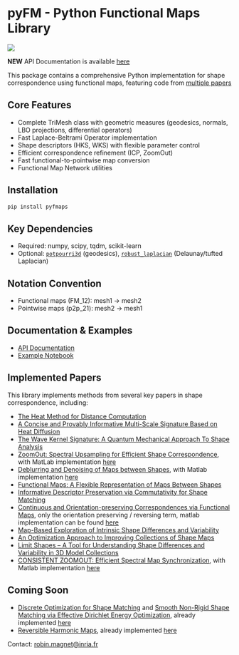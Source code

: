 # pyFM - Python Functional Maps Library

[![](https://github.com/RobinMagnet/pyFM/actions/workflows/documentation.yml/badge.svg)](https://robinmagnet.github.io/pyFM/)

**NEW** API Documentation is available [here](https://robinmagnet.github.io/pyFM/)

This package contains a comprehensive Python implementation for shape correspondence using functional maps, featuring code from [multiple papers](#implemented-papers)

## Core Features
- Complete TriMesh class with geometric measures (geodesics, normals, LBO projections, differential operators)
- Fast Laplace-Beltrami Operator implementation
- Shape descriptors (HKS, WKS) with flexible parameter control
- Efficient correspondence refinement (ICP, ZoomOut)
- Fast functional-to-pointwise map conversion
- Functional Map Network utilities

## Installation
```bash
pip install pyfmaps
```

## Key Dependencies
- Required: numpy, scipy, tqdm, scikit-learn
- Optional: [`potpourri3d`](https://github.com/nmwsharp/potpourri3d) (geodesics), [`robust_laplacian`](https://github.com/nmwsharp/robust-laplacians-py) (Delaunay/tufted Laplacian)

## Notation Convention
- Functional maps (FM_12): mesh1 → mesh2
- Pointwise maps (p2p_21): mesh2 → mesh1

## Documentation & Examples
- [API Documentation](https://robinmagnet.github.io/pyFM/)
- [Example Notebook](https://github.com/RobinMagnet/pyFM/blob/master/example_notebook.ipynb)

## Implemented Papers
This library implements methods from several key papers in shape correspondence, including:

 * [The Heat Method for Distance Computation](https://www.cs.cmu.edu/~kmcrane/Projects/HeatMethod/)
 * [A Concise and Provably Informative Multi-Scale Signature Based on Heat Diffusion](http://www.lix.polytechnique.fr/~maks/papers/hks.pdf)
 * [The Wave Kernel Signature: A Quantum Mechanical Approach To Shape Analysis](http://imagine.enpc.fr/~aubrym/projects/wks/index.html)
 * [ZoomOut: Spectral Upsampling for Efficient Shape Correspondence](https://arxiv.org/abs/1904.07865), with MatLab implementation [here](https://github.com/llorz/SGA19_zoomOut)
 * [Deblurring and Denoising of Maps between Shapes](https://www.cs.technion.ac.il/~mirela/publications/p2p_recovery.pdf), with Matlab implementation [here](https://mirela.net.technion.ac.il/publications/)
 * [Functional Maps: A Flexible Representation of Maps Between Shapes](http://www.lix.polytechnique.fr/~maks/papers/obsbg_fmaps.pdf)
 * [Informative Descriptor Preservation via Commutativity for Shape Matching](http://www.lix.polytechnique.fr/~maks/papers/fundescEG17.pdf)
 * [Continuous and Orientation-preserving Correspondences via Functional Maps](https://arxiv.org/abs/1806.04455), only the orientation preserving / reversing term, matlab implementation can be found [here](https://github.com/llorz/SGA18_orientation_BCICP_code)
 * [Map-Based Exploration of Intrinsic Shape Differences and Variability](https://citeseerx.ist.psu.edu/viewdoc/download?doi=10.1.1.642.4287&rep=rep1&type=pdf)
 * [An Optimization Approach to Improving Collections of Shape Maps](http://fodava.gatech.edu/files/reports/FODAVA-11-22.pdf)
 * [Limit Shapes – A Tool for Understanding Shape Differences and Variability in 3D Model Collections](http://www.lix.polytechnique.fr/~maks/papers/limit_shapes_SGP19.pdf)
 * [CONSISTENT ZOOMOUT: Efficient Spectral Map Synchronization](http://www.lix.polytechnique.fr/~maks/papers/ConsistentZoomOut_SGP2020.pdf), with Matlab implementation [here](https://github.com/llorz/SGA19_zoomOut)

## Coming Soon
- [Discrete Optimization for Shape Matching](https://www.lix.polytechnique.fr/~maks/papers/SGP21_DiscMapOpt.pdf) and [Smooth Non-Rigid Shape Matching via Effective Dirichlet Energy Optimization](https://www.lix.polytechnique.fr/Labo/Robin.Magnet/3DV2022_smooth_corres/smooth_corres_main.pdf), already implemented [here](https://github.com/RobinMagnet/SmoothFunctionalMaps)
- [Reversible Harmonic Maps](https://dl.acm.org/doi/10.1145/3202660), already implemented [here](https://github.com/RobinMagnet/ReversibleHarmonicMaps)

Contact: robin.magnet@inria.fr

<!--
pyFM is a pure python implementation of multiple tools used for Functional Maps computations. Namely, it implements shape signatures, functional map optimization and refinement algorithm, and above all an easy-to-use interface for using functional maps.

The package is now in **v1.0.0** as it has been stable for quite a long time. It had been released on PyPI.

It can be unstalled using
```
pip install pyfmaps
``` -->

<!-- ## Features

* A TriMesh class incuding many standard geometric measures with python code, including geodesic distances (using the [heat method](https://www.cs.cmu.edu/~kmcrane/Projects/HeatMethod/)), normals, projection on the LBO basis, export of .off or .obj files with textures.
* A pure Python (fast) implementation of Laplace-Beltrami Operator.
* Implementation of [HKS](http://www.lix.polytechnique.fr/~maks/papers/hks.pdf) and [WKS](http://imagine.enpc.fr/~aubrym/projects/wks/index.html) (and their version for landmarks) with multiple level of automation for parameters selection (from full automatic to total control)
* Implementation of icp and [ZoomOut](https://arxiv.org/abs/1904.07865) on Python
* *Fast* conversion from Functional Map to vertex to vertex map or [precise map](https://www.cs.technion.ac.il/~mirela/publications/p2p_recovery.pdf) using p-dimensional [vertex to mesh projection](https://github.com/RobinMagnet/pyFM/blob/master/pyFM/spectral/projection_utils.py)
* A FunctionalMapping class for straightforward computation of Functional Maps mixing all the previous features
* Functions for evaluating functional maps.
* Support for Functional Map Networks : Consistent Latent Basis, Canonical Consistent Latent Basis, consistency weights, Consistent ZoomOut


In particular this codebade contains python implementations of the following papers :
 * [The Heat Method for Distance Computation](https://www.cs.cmu.edu/~kmcrane/Projects/HeatMethod/)
 * [A Concise and Provably Informative Multi-Scale Signature Based on Heat Diffusion](http://www.lix.polytechnique.fr/~maks/papers/hks.pdf)
 * [The Wave Kernel Signature: A Quantum Mechanical Approach To Shape Analysis](http://imagine.enpc.fr/~aubrym/projects/wks/index.html)
 * [ZoomOut: Spectral Upsampling for Efficient Shape Correspondence](https://arxiv.org/abs/1904.07865), with MatLab implementation [here](https://github.com/llorz/SGA19_zoomOut)
 * [Deblurring and Denoising of Maps between Shapes](https://www.cs.technion.ac.il/~mirela/publications/p2p_recovery.pdf), with Matlab implementation [here](https://mirela.net.technion.ac.il/publications/)
 * [Functional Maps: A Flexible Representation of Maps Between Shapes](http://www.lix.polytechnique.fr/~maks/papers/obsbg_fmaps.pdf)
 * [Informative Descriptor Preservation via Commutativity for Shape Matching](http://www.lix.polytechnique.fr/~maks/papers/fundescEG17.pdf)
 * [Continuous and Orientation-preserving Correspondences via Functional Maps](https://arxiv.org/abs/1806.04455), only the orientation preserving / reversing term, matlab implementation can be found [here](https://github.com/llorz/SGA18_orientation_BCICP_code)
 * [Map-Based Exploration of Intrinsic Shape Differences and Variability](https://citeseerx.ist.psu.edu/viewdoc/download?doi=10.1.1.642.4287&rep=rep1&type=pdf)
 * [An Optimization Approach to Improving Collections of Shape Maps](http://fodava.gatech.edu/files/reports/FODAVA-11-22.pdf)
 * [Limit Shapes – A Tool for Understanding Shape Differences and Variability in 3D Model Collections](http://www.lix.polytechnique.fr/~maks/papers/limit_shapes_SGP19.pdf)
 * [CONSISTENT ZOOMOUT: Efficient Spectral Map Synchronization](http://www.lix.polytechnique.fr/~maks/papers/ConsistentZoomOut_SGP2020.pdf), with Matlab implementation [here](https://github.com/llorz/SGA19_zoomOut)

## Incoming features
Python code for [Discrete Optimization](http://www.lix.polytechnique.fr/~maks/papers/SGP21_DiscMapOpt.pdf) and [Reversible Harmonic Map](https://www.cs.technion.ac.il/~mirela/publications/rhm.pdf) should be released soon.
Don't hesitate to reach out at <rmagnet@> <lix.polytechnique.fr> for requests.

## Dependencies

Hard dependencies are `numpy`, `scipy`, `tqdm`, `scikit-learn` for its KDTree implementation.

The main non-standard (optional) dependencies are [`potpourri3d`](https://github.com/nmwsharp/potpourri3d) for its robust geodesic distance computation and [`robust_laplacian`](https://github.com/nmwsharp/robust-laplacians-py) which provide an implementation of both intrinsic delaunay and tufted Laplacian. If these functionalities are not needed one can remove the imports [here](https://github.com/RobinMagnet/pyFM/blob/master/pyFM/mesh/trimesh.py) and [here](https://github.com/RobinMagnet/pyFM/blob/master/pyFM/mesh/geometry.py).

I did not build on the [trimesh](https://github.com/mikedh/trimesh) package which has some strange behaviour with vertex reordering.

## Remark on Code notations

In the whole codebase, we consider pairs of meshes `mesh1` and `mesh2`. Functional maps always go **from** `mesh1` **to** `mesh2` (denoted `FM_12`) and pointwise maps always **from** `mesh2` **to** `mesh1` (denoted `p2p_21`)

## Example Code

Running the [example notebook](https://github.com/RobinMagnet/pyFM/blob/master/example_notebook.ipynb) gives you an overview of the package functions.
Note that this notebook requires the [`meshplot` package](https://skoch9.github.io/meshplot/), which is an easy to use interface for `pythreejs`, which allows to display mesh in an easy fashion on notebooks.

All functions in the package are documented, with a descriptions of parameters and output.

## Example Code for shape matching

See the [Example Notebook](https://github.com/RobinMagnet/pyFM/blob/master/example_notebook.ipynb) for example of code. -->
